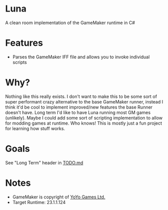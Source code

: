 # Luna
A clean room implementation of the GameMaker runtime in C#

# Features
- Parses the GameMaker IFF file and allows you to invoke individual scripts

# Why?
Nothing like this really exists. I don't want to make this to be some sort of super performant crazy alternative to the base GameMaker runner, instead I think it'd be cool to implement improved/new features the base Runner doesn't have. Long term I'd like to have Luna running most GM games (unlikely). Maybe I could add some sort of scripting implementation to allow for modding games at runtime. Who knows! This is mostly just a fun project for learning how stuff works.

# Goals
See "Long Term" header in [TODO.md](https://github.com/nommiin/Luna/blob/master/TODO.md)

# Notes
- GameMaker is copyright of [YoYo Games Ltd.](https://www.yoyogames.com/)
- Target Runtime: 23.1.1.124
